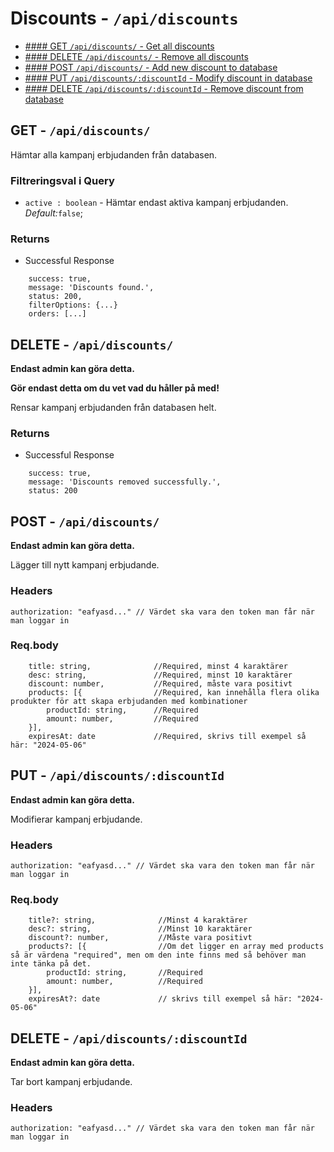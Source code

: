 # Discounts - `/api/discounts` 

* [#### GET    `/api/discounts/`                          - Get all discounts](https://github.com/Jaerker/AirBeanz-API-individual/blob/main/documentation/discountDocumentation.md#get---apidiscounts)
* [#### DELETE `/api/discounts/`                          - Remove all discounts](https://github.com/Jaerker/AirBeanz-API-individual/blob/main/documentation/discountDocumentation.md#delete-----apidiscounts)
* [#### POST   `/api/discounts/`                          - Add new discount to database](https://github.com/Jaerker/AirBeanz-API-individual/blob/main/documentation/discountDocumentation.md#post-------apidiscounts)
* [#### PUT    `/api/discounts/:discountId`               - Modify discount in database](https://github.com/Jaerker/AirBeanz-API-individual/blob/main/documentation/discountDocumentation.md#put--------apidiscountsdiscountid)
* [#### DELETE `/api/discounts/:discountId`               - Remove discount from database](https://github.com/Jaerker/AirBeanz-API-individual/blob/main/documentation/discountDocumentation.md#delete-----apidiscountsdiscountid)

## GET - `/api/discounts/`

Hämtar alla kampanj erbjudanden från databasen.

### Filtreringsval i Query
* `active : boolean` - Hämtar endast aktiva kampanj erbjudanden. *Default:*`false`; 

### Returns 
* Successful Response
```
    success: true,
    message: 'Discounts found.',
    status: 200,
    filterOptions: {...}
    orders: [...]
```

## DELETE   - `/api/discounts/`
**Endast admin kan göra detta.**

**Gör endast detta om du vet vad du håller på med!**

Rensar kampanj erbjudanden från databasen helt.
### Returns 
* Successful Response
```
    success: true,
    message: 'Discounts removed successfully.',
    status: 200
```

## POST     - `/api/discounts/`
**Endast admin kan göra detta.**

Lägger till nytt kampanj erbjudande. 

### Headers
```
authorization: "eafyasd..." // Värdet ska vara den token man får när man loggar in 
```

### Req.body
```
	title: string,              //Required, minst 4 karaktärer
	desc: string,               //Required, minst 10 karaktärer
	discount: number,           //Required, måste vara positivt
	products: [{                //Required, kan innehålla flera olika produkter för att skapa erbjudanden med kombinationer
        productId: string,      //Required
        amount: number,         //Required
    }],       
    expiresAt: date             //Required, skrivs till exempel så här: "2024-05-06"
```

## PUT      - `/api/discounts/:discountId`
**Endast admin kan göra detta.**

Modifierar kampanj erbjudande. 

### Headers
```
authorization: "eafyasd..." // Värdet ska vara den token man får när man loggar in 
```

### Req.body
```
	title?: string,              //Minst 4 karaktärer
	desc?: string,               //Minst 10 karaktärer
	discount?: number,           //Måste vara positivt
	products?: [{                //Om det ligger en array med products så är värdena "required", men om den inte finns med så behöver man inte tänka på det.
        productId: string,       //Required
        amount: number,          //Required
    }],       
    expiresAt?: date             // skrivs till exempel så här: "2024-05-06"
```

## DELETE   - `/api/discounts/:discountId`
**Endast admin kan göra detta.**

Tar bort kampanj erbjudande. 

### Headers
```
authorization: "eafyasd..." // Värdet ska vara den token man får när man loggar in 
```

